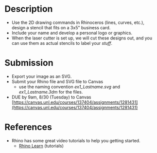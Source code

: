 # Description

- Use the 2D drawing commands in Rhinoceros (lines, curves, etc.), design a stencil that fits on a 3x5" business card. 
- Include your name and develop a personal logo or graphics.
- When the laser cutter is set up, we will cut these designs out, and you can use them as actual stencils to label your _stuff_.

# Submission

- Export your image as an SVG. 
- Submit your Rhino file and SVG file to Canvas
  - use the naming convention _ex1_Lastname.svg_ and _ex1_Lastname.3dm_ for the files.
- DUE by 9am, 8/30 (Tuesday) to Canvas [https://canvas.unl.edu/courses/137404/assignments/1281431](https://canvas.unl.edu/courses/137404/assignments/1281431)

# References
- Rhino has some great video tutorials to help you getting started. 
  - [Rhino Learn](https://www.rhino3d.com/learn/?keyword=kind:%20rhino_win) (tutorials)
